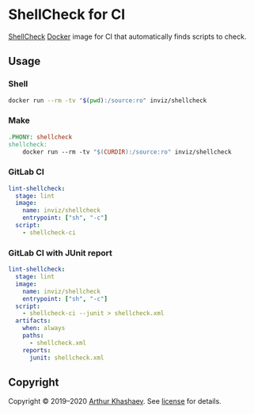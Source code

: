 # ShellCheck for CI

[ShellCheck] [Docker] image for CI that automatically finds scripts to check.

[ShellCheck]: https://www.shellcheck.net
[Docker]: https://www.docker.com

## Usage

### Shell

```sh
docker run --rm -tv "$(pwd):/source:ro" inviz/shellcheck
```

### Make

```makefile
.PHONY: shellcheck
shellcheck:
	docker run --rm -tv "$(CURDIR):/source:ro" inviz/shellcheck
```

### GitLab CI

```yaml
lint-shellcheck:
  stage: lint
  image:
    name: inviz/shellcheck
    entrypoint: ["sh", "-c"]
  script:
    - shellcheck-ci
```

### GitLab CI with JUnit report

```yaml
lint-shellcheck:
  stage: lint
  image:
    name: inviz/shellcheck
    entrypoint: ["sh", "-c"]
  script:
    - shellcheck-ci --junit > shellcheck.xml
  artifacts:
    when: always
    paths:
      - shellcheck.xml
    reports:
      junit: shellcheck.xml
```

## Copyright

Copyright © 2019–2020 [Arthur Khashaev]. See [license] for details.

[Arthur Khashaev]: https://khashaev.ru
[license]: LICENSE.txt
